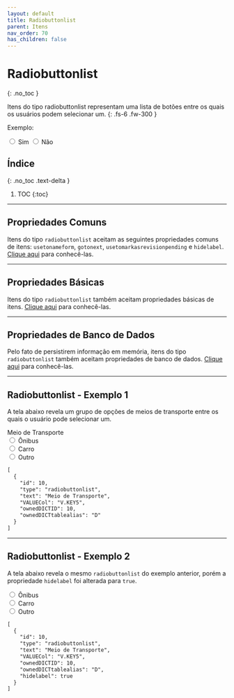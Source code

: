 ```yaml
---
layout: default
title: Radiobuttonlist
parent: Itens
nav_order: 70
has_children: false
---
```

# Radiobuttonlist
{: .no_toc }


Itens do tipo radiobuttonlist representam uma lista de botões entre os quais os usuários podem selecionar um.
{: .fs-6 .fw-300 }

<div class="code-example" markdown="1">

Exemplo:
     <form>
           <input type="radio" id="sim" name="Exemplo" value="sim">
           <label for="sim">Sim</label>
           <input type="radio" id="nao" name="Exemplo" value="nao">
           <label for="nao">Não</label>
     </form>

</div>

## Índice
{: .no_toc .text-delta }

1. TOC
{:toc}

---


## Propriedades Comuns

Itens do tipo `radiobuttonlist` aceitam as seguintes propriedades comuns de itens: `usetonameform`, `gotonext`, `usetomarkasrevisionpending` e `hidelabel`. [Clique aqui](commonproperties.md) para conhecê-las.

---

## Propriedades Básicas

Itens do tipo `radiobuttonlist` também aceitam propriedades básicas de itens. [Clique aqui](basicproperties.md) para conhecê-las.

---

## Propriedades de Banco de Dados

Pelo fato de persistirem informação em memória, itens do tipo `radiobuttonlist` também aceitam propriedades de banco de dados. [Clique aqui](databaseproperties.md) para conhecê-las.

---

## Radiobuttonlist - Exemplo 1

A tela abaixo revela um grupo de opções de meios de transporte entre os quais o usuário pode selecionar um.

<div class="code-example" markdown="1">

  <form>
    <div> Meio de Transporte </div>
    <input type="radio" id="onibus" name="meioDeTransporte" value="onibus">
    <label for="onibus">Ônibus</label><br>
    <input type="radio" id="carro" name="meioDeTransporte" value="carro">
    <label for="carro">Carro</label><br>
    <input type="radio" id="outro" name="meioDeTransporte" value="outro">
    <label for="outro">Outro</label>
  </form>
  
</div>


```markdown
[
  {
    "id": 10,
    "type": "radiobuttonlist",
    "text": "Meio de Transporte",
    "VALUECol": "V.KEY5",
    "ownedDICTID": 10,
    "ownedDICTtablealias": "D"
  }
]
```

---

## Radiobuttonlist - Exemplo 2

A tela abaixo revela o mesmo `radiobuttonlist` do exemplo anterior, porém a propriedade `hidelabel` foi alterada para `true`.

<div class="code-example" markdown="1">

  <form>
    <input type="radio" id="onibus" name="meioDeTransporte" value="onibus">
    <label for="onibus">Ônibus</label><br>
    <input type="radio" id="carro" name="meioDeTransporte" value="carro">
    <label for="carro">Carro</label><br>
    <input type="radio" id="outro" name="meioDeTransporte" value="outro">
    <label for="outro">Outro</label>
  </form>
  
</div>

```markdown
[
  {
    "id": 10,
    "type": "radiobuttonlist",
    "text": "Meio de Transporte",
    "VALUECol": "V.KEY5",
    "ownedDICTID": 10,
    "ownedDICTtablealias": "D",
    "hidelabel": true
  }
]
```
